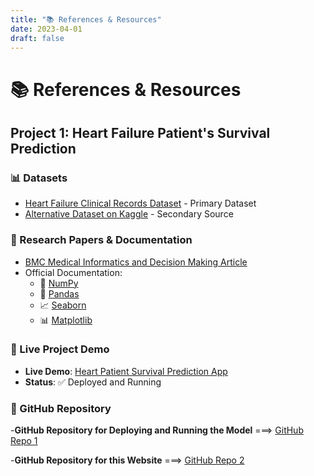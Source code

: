 ```yaml
---
title: "📚 References & Resources"
date: 2023-04-01
draft: false
---
```


# 📚 References & Resources

## Project 1: Heart Failure Patient's Survival Prediction

### 📊 Datasets
- [Heart Failure Clinical Records Dataset](https://archive.ics.uci.edu/ml/datasets/Heart+failure+clinical+records) - Primary Dataset
- [Alternative Dataset on Kaggle](https://www.kaggle.com/datasets/andrewmvd/heart-failure-clinical-data?select=heart_failure_clinical_records_dataset.csv) - Secondary Source

### 📖 Research Papers & Documentation
- [BMC Medical Informatics and Decision Making Article](https://bmcmedinformdecismak.biomedcentral.com/articles/10.1186/s12911-020-1023-5)
- Official Documentation:
  - 🔧 [NumPy](https://numpy.org/doc/)
  - 🐼 [Pandas](https://pandas.pydata.org/docs/)
  - 📈 [Seaborn](https://seaborn.pydata.org/)
  - 📊 [Matplotlib](https://matplotlib.org/stable/index.html)

### 🚀 Live Project Demo

- **Live Demo**: [Heart Patient Survival Prediction App](https://heart-patient-survival.streamlit.app/)
- **Status**: ✅ Deployed and Running

### 📖 GitHub Repository

-**GitHub Repository for Deploying and Running the Model** ===> [GitHub Repo 1](https://github.com/zyphronix/survival_streamlit_app) 

-**GitHub Repository for this Website** ===> [GitHub Repo 2](https://github.com/Lnm127/Prism-Code)



